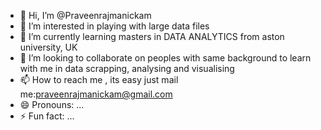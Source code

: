 - 👋 Hi, I’m @Praveenrajmanickam
- 👀 I’m interested in playing with large data files
- 🌱 I’m currently learning masters in DATA ANALYTICS from aston university, UK
- 💞️ I’m looking to collaborate on peoples with same background to learn with me in data scrapping, analysing and visualising
- 📫 How to reach me , its easy just mail me:praveenrajmanickam@gmail.com
- 😄 Pronouns: ...
- ⚡ Fun fact: ...

<!---
Praveenrajmanickam/Praveenrajmanickam is a ✨ special ✨ repository because its `README.md` (this file) appears on your GitHub profile.
You can click the Preview link to take a look at your changes.
--->
